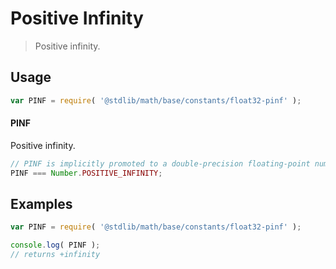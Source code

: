 Positive Infinity
===
> Positive infinity.


<!-- <usage> -->
## Usage

``` javascript
var PINF = require( '@stdlib/math/base/constants/float32-pinf' );
```

#### PINF

Positive infinity.

``` javascript
// PINF is implicitly promoted to a double-precision floating-point number...
PINF === Number.POSITIVE_INFINITY;
```
<!-- </usage> -->


<!-- <examples> -->
## Examples

``` javascript
var PINF = require( '@stdlib/math/base/constants/float32-pinf' );

console.log( PINF );
// returns +infinity
```
<!-- </examples> -->


<!-- <links> -->
<!-- </links> -->
